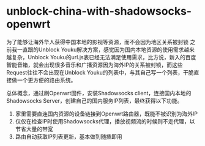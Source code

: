 # unblock-china-with-shadowsocks-openwrt
为了能够让海外华人获得中国本地的影视等资源，而不会因为地区关系被封锁 之前我一直跟的Unblock Youku解决方案，感觉因为国内本地资源的使用需求越来越复杂，Unblock Youku的url.js表已经无法满足使用需求，比方说，新入的百度智能音箱，就会出现很多音乐和广播资源因为海外IP的关系被封锁，而这些Request往往不会出现在Unblock Youku的列表中，与其自己写一个列表，干脆直接做一个更方便的路由系统。 

总体概念，通过刷Openwrt固件，安装Shadowsocks client，连接国内本地的Shadowsocks Server，创建自己的国内服务IP列表，最终获得以下功能。  
1. 家里需要直连国内资源的设备链接到Openwrt路由器，既能不被识别为海外IP 
2. 仅仅在检查IP时使用Shadowsocks代理，播放视频流的时候则不走代理，以节省大量的带宽 
3. 路由自动获取IP列表更新，基本做到随插即用
